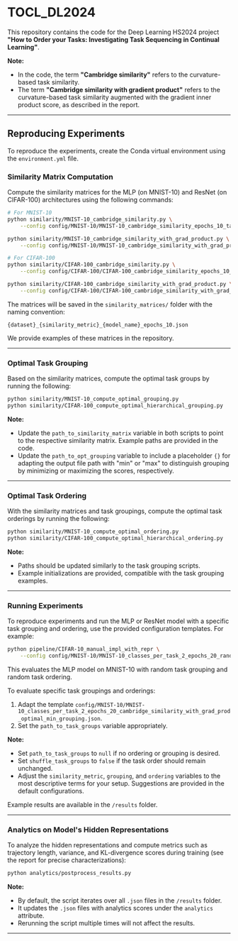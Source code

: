 # TOCL_DL2024

This repository contains the code for the Deep Learning HS2024 project **"How to Order your Tasks: Investigating Task Sequencing in Continual Learning"**.

**Note:**
- In the code, the term **"Cambridge similarity"** refers to the curvature-based task similarity.
- The term **"Cambridge similarity with gradient product"** refers to the curvature-based task similarity augmented with the gradient inner product score, as described in the report.

---

## Reproducing Experiments

To reproduce the experiments, create the Conda virtual environment using the `environment.yml` file.

### Similarity Matrix Computation

Compute the similarity matrices for the MLP (on MNIST-10) and ResNet (on CIFAR-100) architectures using the following commands:

```bash
# For MNIST-10
python similarity/MNIST-10_cambridge_similarity.py \
    --config config/MNIST-10/MNIST-10_cambridge_similarity_epochs_10_task_aware_simpleMLP.json

python similarity/MNIST-10_cambridge_similarity_with_grad_product.py \
    --config config/MNIST-10/MNIST-10_cambridge_similarity_with_grad_product_epochs_10_task_aware_simpleMLP.json

# For CIFAR-100
python similarity/CIFAR-100_cambridge_similarity.py \
    --config config/CIFAR-100/CIFAR-100_cambridge_similarity_epochs_10_task_aware_resnet.json

python similarity/CIFAR-100_cambridge_similarity_with_grad_product.py \
    --config config/CIFAR-100/CIFAR-100_cambridge_similarity_with_grad_product_epochs_10_task_aware_resnet.json
```

The matrices will be saved in the `similarity_matrices/` folder with the naming convention:

```
{dataset}_{similarity_metric}_{model_name}_epochs_10.json
```

We provide examples of these matrices in the repository.

---

### Optimal Task Grouping

Based on the similarity matrices, compute the optimal task groups by running the following:

```bash
python similarity/MNIST-10_compute_optimal_grouping.py
python similarity/CIFAR-100_compute_optimal_hierarchical_grouping.py
```

**Note:**
- Update the `path_to_similarity_matrix` variable in both scripts to point to the respective similarity matrix. Example paths are provided in the code.
- Update the `path_to_opt_grouping` variable to include a placeholder `{}` for adapting the output file path with "min" or "max" to distinguish grouping by minimizing or maximizing the scores, respectively.

---

### Optimal Task Ordering

With the similarity matrices and task groupings, compute the optimal task orderings by running the following:

```bash
python similarity/MNIST-10_compute_optimal_ordering.py
python similarity/CIFAR-100_compute_optimal_hierarchical_ordering.py
```

**Note:**
- Paths should be updated similarly to the task grouping scripts.
- Example initializations are provided, compatible with the task grouping examples.

---

### Running Experiments

To reproduce experiments and run the MLP or ResNet model with a specific task grouping and ordering, use the provided configuration templates. For example:

```bash
python pipeline/CIFAR-10_manual_impl_with_repr \
    --config config/MNIST-10/MNIST-10_classes_per_task_2_epochs_20_random_grouping.json
```

This evaluates the MLP model on MNIST-10 with random task grouping and random task ordering.

To evaluate specific task groupings and orderings:
1. Adapt the template `config/MNIST-10/MNIST-10_classes_per_task_2_epochs_20_cambridge_similarity_with_grad_prod_optimal_min_grouping.json`.
2. Set the `path_to_task_groups` variable appropriately.

**Note:**
- Set `path_to_task_groups` to `null` if no ordering or grouping is desired.
- Set `shuffle_task_groups` to `false` if the task order should remain unchanged.
- Adjust the `similarity_metric`, `grouping`, and `ordering` variables to the most descriptive terms for your setup. Suggestions are provided in the default configurations.

Example results are available in the `/results` folder.

---

### Analytics on Model's Hidden Representations

To analyze the hidden representations and compute metrics such as trajectory length, variance, and KL-divergence scores during training (see the report for precise characterizations):

```bash
python analytics/postprocess_results.py
```

**Note:**
- By default, the script iterates over all `.json` files in the `/results` folder.
- It updates the `.json` files with analytics scores under the `analytics` attribute.
- Rerunning the script multiple times will not affect the results.

---
